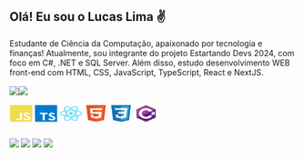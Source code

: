 ## Olá! Eu sou o Lucas Lima ✌️

Estudante de Ciência da Computação, apaixonado por tecnologia e finanças! Atualmente, sou integrante do projeto Estartando Devs 2024, com foco em C#, .NET e SQL Server. Além disso, estudo desenvolvimento WEB front-end com HTML, CSS, JavaScript, TypeScript, React e NextJS.

<div style="display: flex">
    <a href="https://github.com/anuraghazra/github-readme-stats">
        <img height=160em align="center" src="https://github-readme-stats.vercel.app/api?username=lucasblima-dev&theme=radical" />
    </a>
    <a href="https://github.com/anuraghazra/convoychat">
        <img height=160em align="center" src="https://github-readme-stats.vercel.app/api/top-langs?username=lucasblima-dev&layout=compact&theme=radical&langs_count=8&card_width=320" />
    </a>
</div>

<div style="display: inline_block"><br>
  <img align="center" alt="Lucas-Js" height="30" width="40" src="https://raw.githubusercontent.com/devicons/devicon/master/icons/javascript/javascript-plain.svg">
  <img align="center" alt="Lucas-Ts" height="30" width="40" src="https://raw.githubusercontent.com/devicons/devicon/master/icons/typescript/typescript-plain.svg">
  <img align="center" alt="Lucas-React" height="30" width="40" src="https://raw.githubusercontent.com/devicons/devicon/master/icons/react/react-original.svg">
  <img align="center" alt="Lucas-HTML" height="30" width="40" src="https://raw.githubusercontent.com/devicons/devicon/master/icons/html5/html5-original.svg">
  <img align="center" alt="Lucas-CSS" height="30" width="40" src="https://raw.githubusercontent.com/devicons/devicon/master/icons/css3/css3-original.svg">
  <img align="center" alt="Lucas-CSharp" height="30" width="40" src="https://raw.githubusercontent.com/devicons/devicon/master/icons/csharp/csharp-original.svg">
</div>

  ##
 
<div> 
  <a href="https://instagram.com/lucasliima_11" target="_blank"><img src="https://img.shields.io/badge/-Instagram-%23E4405F?style=for-the-badge&logo=instagram&logoColor=white" target="_blank"></a>
  <a href="https://discord.gg/" target="_blank"><img src="https://img.shields.io/badge/Discord-7289DA?style=for-the-badge&logo=discord&logoColor=white" target="_blank"></a>
  <a href = "mailto:lucasblima-dev@gmail.com"><img src="https://img.shields.io/badge/-Gmail-%23333?style=for-the-badge&logo=gmail&logoColor=white" target="_blank"></a>
  <a href="https://www.linkedin.com/in/lucas-lima-6446591b7" target="_blank"><img src="https://img.shields.io/badge/-LinkedIn-%230077B5?style=for-the-badge&logo=linkedin&logoColor=white" target="_blank"></a> 
</div>

